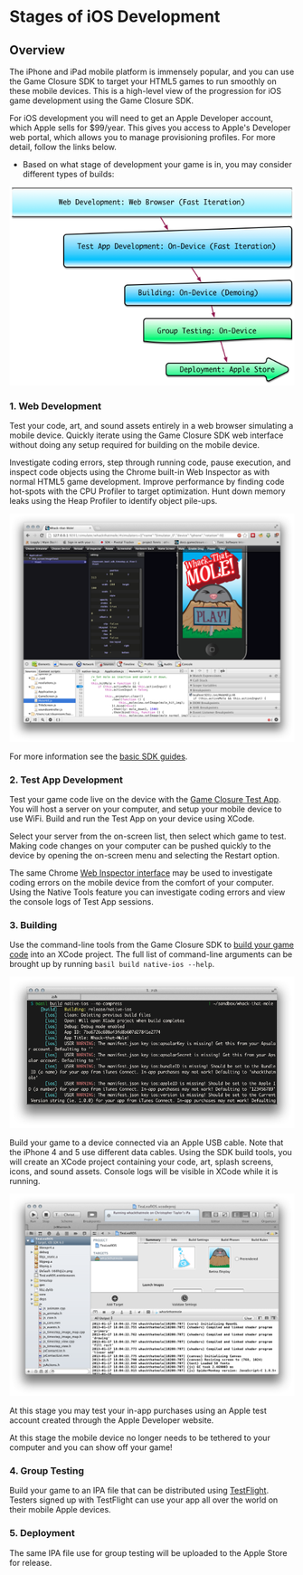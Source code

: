 # Stages of iOS Development

## Overview

The iPhone and iPad mobile platform is immensely popular, and you can use the Game Closure SDK to target your HTML5 games to run smoothly on these mobile devices.  This is a high-level view of the progression for iOS game development using the Game Closure SDK.

For iOS development you will need to get an Apple Developer account, which Apple sells for $99/year.  This gives you access to Apple's Developer web portal, which allows you to manage provisioning profiles.  For more detail, follow the links below.

* Based on what stage of development your game is in, you may consider different types of builds:

<img src="./assets/ios/stages.png"></img>

### 1. Web Development

Test your code, art, and sound assets entirely in a web browser simulating a mobile device.  Quickly iterate using the Game Closure SDK web interface without doing any setup required for building on the mobile device.

Investigate coding errors, step through running code, pause execution, and inspect code objects using the Chrome built-in Web Inspector as with normal HTML5 game development.  Improve performance by finding code hot-spots with the CPU Profiler to target optimization.  Hunt down memory leaks using the Heap Profiler to identify object pile-ups.

<img src="./assets/web-dev.png"></img>

For more information see the [basic SDK guides](../guide/quick-start.html).

### 2. Test App Development

Test your game code live on the device with the [Game Closure Test App](./test_app.html).  You will host a server on your computer, and setup your mobile device to use WiFi.  Build and run the Test App on your device using XCode.

Select your server from the on-screen list, then select which game to test.  Making code changes on your computer can be pushed quickly to the device by opening the on-screen menu and selecting the Restart option.

The same Chrome [Web Inspector interface](./ios-remote-debug.html) may be used to investigate coding errors on the mobile device from the comfort of your computer.  Using the Native Tools feature you can investigate coding errors and view the console logs of Test App sessions.

### 3. Building

Use the command-line tools from the Game Closure SDK to [build your game code](./ios-build.html) into an XCode project.  The full list of command-line arguments can be brought up by running `basil build native-ios --help`.

<img src="./assets/ios/ios-build-console.png"></img>

Build your game to a device connected via an Apple USB cable.  Note that the iPhone 4 and 5 use different data cables.  Using the SDK build tools, you will create an XCode project containing your code, art, splash screens, icons, and sound assets.  Console logs will be visible in XCode while it is running.

<img src="./assets/ios/ios-build-xcode.png"></img>

At this stage you may test your in-app purchases using an Apple test account created through the Apple Developer website.

At this stage the mobile device no longer needs to be tethered to your computer and you can show off your game!

### 4. Group Testing

Build your game to an IPA file that can be distributed using [TestFlight](http://testflightapp.com).  Testers signed up with TestFlight can use your app all over the world on their mobile Apple devices.

### 5. Deployment

The same IPA file use for group testing will be uploaded to the Apple Store for release.